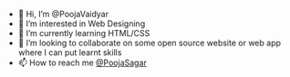 - 👋 Hi, I’m @PoojaVaidyar
- 👀 I’m interested in Web Designing
- 🌱 I’m currently learning HTML/CSS
- 💞️ I’m looking to collaborate on some open source website or web app where I can put learnt skills
- 📫 How to reach me [@PoojaSagar](https://www.linkedin.com/in/pooja-sagar-7635391a7/)

